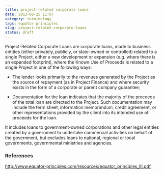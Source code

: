 ```yaml
---
title: project-related corporate loans
date: 2013-08-25 11:07
category: terminology
tags: equator principles
slug: project-related-corporate-loans
status: draft
---
```


<!--
icon: file-code-o
summary:
-->
Project-Related Corporate Loans are corporate loans, made to business entities (either privately, publicly, or state-owned or controlled) related to a single Project, either a new development or expansion (e.g. where there is an expanded footprint), where the Known Use of Proceeds is related to a single Project in one of the following ways:

* The lender looks primarily to the revenues generated by the Project as the source of repayment (as in Project Finance) and where security exists in the form of a corporate or parent company guarantee;

* Documentation for the loan indicates that the majority of the proceeds of the total loan are directed to the Project. Such documentation may include the term sheet, information memorandum, credit agreement, or other representations provided by the client into its intended use of proceeds for the loan.

It includes loans to government-owned corporations and other legal entities created by a government to undertake commercial activities on behalf of the government, but excludes loans to national, regional or local governments, governmental ministries and agencies.

### References

http://www.equator-principles.com/resources/equator_principles_III.pdf
